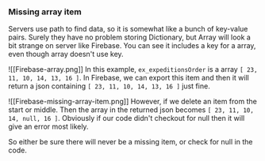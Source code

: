 ### Missing array item
Servers use path to find data, so it is somewhat like a bunch of key-value pairs. Surely they have no problem storing Dictionary, but Array will look a bit strange on server like Firebase. You can see it includes a key for a array, even though array doesn't use key.

![[Firebase-array.png]]
In this example, ``ex_expeditionsOrder`` is a array ``[ 23, 11, 10, 14, 13, 16 ]``. In Firebase, we can export this item and then it will return a json containing ``[ 23, 11, 10, 14, 13, 16 ]`` just fine.

![[Firebase-missing-array-item.png]]
However, if we delete an item from the start or middle. Then the array in the returned json becomes ``[ 23, 11, 10, 14, null, 16 ]``. Obviously if our code didn't checkout for null then it will give an error most likely.

So either be sure there will never be a missing item, or check for null in the code.
